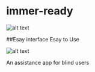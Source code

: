 # immer-ready
![alt text](https://cdn.pbrd.co/images/I026w05.jpg)


##Esay interface Esay to Use 

![alt text](https://cdn.pbrd.co/images/I0283Fs.png)

An assistance app for blind users
